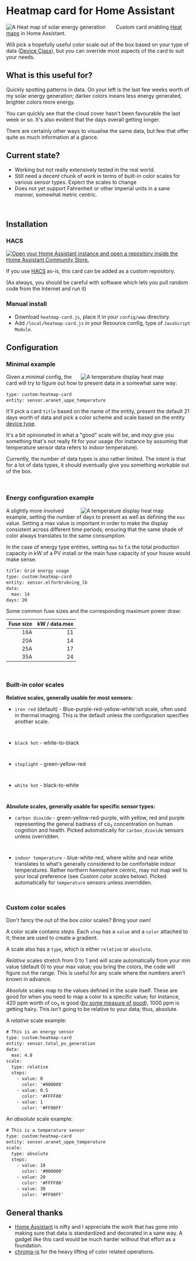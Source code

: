 # Heatmap card for Home Assistant
<img align="left" width="300" alt="A Heat map of solar energy generation" src="images/solar_pv.png">

Custom card enabling [Heat maps](https://en.wikipedia.org/wiki/Heat_map) in Home Assistant.

Will pick a hopefully useful color scale out of the box based on your type of data ([Device Class](https://www.home-assistant.io/integrations/sensor/#device-class)), but you can override most aspects of the card to suit your needs.

## What is this useful for?
Quickly spotting patterns in data. On your left is the last few weeks worth of my solar energy generation; darker colors means less energy generated, brighter colors more energy.

You can quickly see that the cloud cover hasn't been favourable the last week or so. It's also evident that the days overall getting longer.

There are certainly other ways to visualise the same data, but few that offer quite as much information at a glance.

## Current state?
* Working but not really extensively tested in the real world.
* Still need a decent chunk of work in terms of built-in color scales for various sensor types. Expect the scales to change
* Does not yet support Fahrenheit or other imperial units in a sane manner, somewhat metric centric.

<br clear="both"/>

## Installation
### HACS
[![Open your Home Assistant instance and open a repository inside the Home Assistant Community Store.](https://my.home-assistant.io/badges/hacs_repository.svg)](https://my.home-assistant.io/redirect/hacs_repository/?owner=kandsten&repository=ha-heatmap-card&category=Lovelace)

If you use [HACS](https://hacs.xyz) as-is, this card can be added as a custom repository. 

(As always, you should be careful with software which lets you pull random code from the Internet and run it)

### Manual install
  * Download `heatmap-card.js`, place it in your `config/www` directory.
  * Add `/local/heatmap-card.js` in your Resource config, type of `JavaScript Module`.

## Configuration
### Minimal example
<img align="right" width="300" alt="A temperature display heat map" src="images/temperature.png">

Given a minimal config, the card will try to figure out how to present data in a somewhat sane way:

```
type: custom:heatmap-card
entity: sensor.aranet_uppe_temperature
```

It'll pick a card `title` based on the name of the entity, present the default 21 days worth of 
data and pick a color scheme and scale based on the entity [device type](https://www.home-assistant.io/integrations/sensor/).

It's a bit opinionated in what a "good" scale will be, and _may_ give you something that's not really 
fit for your usage (for instance by assuming that temperature sensor data refers to _indoor_ temperature). 

Currently, the number of data types is also rather limited. The intent is that for a lot of data types, 
it should eventually give you something workable out of the box.

<br clear="both"/>

### Energy configuration example
<img align="right" width="300" alt="A temperature display heat map" src="images/grid_usage.png">

A slightly more involved example, setting the number of days to present as well as
defining the `max` value. Setting a max value is important in order to make the display
consistent across different time periods; ensuring that the same shade of color always
translates to the same consumption.

In the case of energy type entities, setting `max` to f.x the total production
capacity in kW of a PV install or the main fuse capacity of your house would make
sense.

```
title: Grid energy usage
type: custom:heatmap-card
entity: sensor.elforbrukning_lb
data:
  max: 14
days: 20
```

Some common fuse sizes and the corresponding maximum power draw:

|Fuse size| kW / data.max |
|     ---:|          ---: |
|      16A|             11|
|      20A|             14|
|      25A|             17|
|      35A|             24|

<br clear="both"/>

### Built-in color scales

**Relative scales, generally usable for most sensors:**
* `iron red` (default) - Blue-purple-red-yellow-white'ish scale, often used in thermal imaging. This is the default unless the configuration specifies another scale.<br/>
![Iron red](./images/scale/iron_red.svg)

* `black hot` - white-to-black<br/>
![Black hot](./images/scale/black_hot.svg)

* `stoplight` - green-yellow-red<br/>
![Stoplight](./images/scale/stoplight.svg)

* `white hot` - black-to-white<br/>
![White hot](./images/scale/white_hot.svg)

**Absolute scales, generally usable for specific sensor types:**
* `carbon dioxide` - green-yellow-red-purple, with yellow, red and
  purple representing the general badness of co₂ concentration on
  human cognition and health. Picked automatically for `carbon_dioxide`
  sensors unless overridden.<br/>
![Carbon dioxide](./images/scale/carbon_dioxide.svg)

* `indoor temperature` - blue-white-red, where white and near white
  translates to what's generally considered to be comfortable indoor
  temperatures. Rather northern hemisphere centric, may not map well
  to your local preference (see _Custom color scales_ below). Picked
  automatically for `temperature` sensors unless overridden.<br/>
![Indoor temperature](./images/scale/indoor_temperature.svg)


### Custom color scales
Don't fancy the out of the box color scales? Bring your own!

A color scale contains _steps_. Each `step` has a `value` and
a `color` attached to it; these are used to create a gradient.

A scale also has a `type`, which is either `relative` or `absolute`.

_Relative_ scales stretch from 0 to 1 and will scale automatically from your min value (default 0) to your max value; you bring the colors, the code will figure out the range. This is useful for any scale where the numbers aren't known in advance.

_Absolute_ scales map to the values defined in the scale itself. These are good for when you need to map a color to a specific value; for instance, 420 ppm worth of co₂ is good ([by some measure of good](https://www.ipcc.ch/)), 1000 ppm is getting hairy. This isn't going to be relative to your data; thus, absolute.

A _relative_ scale example:
```
# This is an energy sensor
type: custom:heatmap-card
entity: sensor.total_pv_generation
data:
  max: 4.8
scale:
  type: relative
  steps:
    - value: 0
      color: '#000000'
    - value: 0.5
      color: '#FFFF00'
    - value: 1
      color: '#FF00FF'
```

An _absolute_ scale example:
```
# This is a temperature sensor
type: custom:heatmap-card
entity: sensor.aranet_uppe_temperature
scale:
  type: absolute
  steps:
    - value: 10
      color: '#000000'
    - value: 20
      color: '#FFFF00'
    - value: 30
      color: '#FF00FF'
```


## General thanks
* [Home Assistant](https://www.home-assistant.io/) is nifty and I  appreciate the work that has gone into making sure that data is standardized and decorated in a sane way. A gadget like this card would be much harder without that effort as a foundation.
* [chroma-js](https://gka.github.io/chroma.js/) for the heavy lifting of color related operations.
